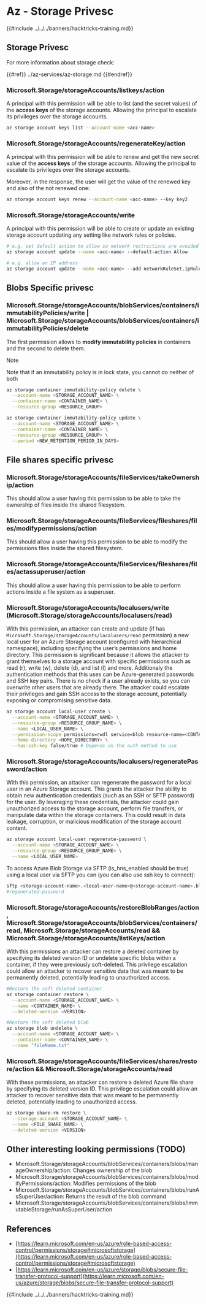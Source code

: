 # Az - Storage Privesc

{{#include ../../../banners/hacktricks-training.md}}

## Storage Privesc

For more information about storage check:

{{#ref}}
../az-services/az-storage.md
{{#endref}}

### Microsoft.Storage/storageAccounts/listkeys/action

A principal with this permission will be able to list (and the secret values) of the **access keys** of the storage accounts. Allowing the principal to escalate its privileges over the storage accounts.

```bash
az storage account keys list --account-name <acc-name>
```

### Microsoft.Storage/storageAccounts/regenerateKey/action

A principal with this permission will be able to renew and get the new secret value of the **access keys** of the storage accounts. Allowing the principal to escalate its privileges over the storage accounts.

Moreover, in the response, the user will get the value of the renewed key and also of the not renewed one:

```bash
az storage account keys renew --account-name <acc-name> --key key2
```

### Microsoft.Storage/storageAccounts/write

A principal with this permission will be able to create or update an existing storage account updating any setting like network rules or policies.

```bash
# e.g. set default action to allow so network restrictions are avoided
az storage account update --name <acc-name> --default-action Allow

# e.g. allow an IP address
az storage account update --name <acc-name> --add networkRuleSet.ipRules value=<ip-address>
```

## Blobs Specific privesc

### Microsoft.Storage/storageAccounts/blobServices/containers/immutabilityPolicies/write | Microsoft.Storage/storageAccounts/blobServices/containers/immutabilityPolicies/delete

The first permission allows to **modify immutability policies** in containers and the second to delete them.

> [!NOTE]
> Note that if an immutability policy is in lock state, you cannot do neither of both

```bash
az storage container immutability-policy delete \
  --account-name <STORAGE_ACCOUNT_NAME> \
  --container-name <CONTAINER_NAME> \
  --resource-group <RESOURCE_GROUP>

az storage container immutability-policy update \
  --account-name <STORAGE_ACCOUNT_NAME> \
  --container-name <CONTAINER_NAME> \
  --resource-group <RESOURCE_GROUP> \
  --period <NEW_RETENTION_PERIOD_IN_DAYS>
```

## File shares specific privesc

### Microsoft.Storage/storageAccounts/fileServices/takeOwnership/action

This should allow a user having this permission to be able to take the ownership of files inside the shared filesystem.

### Microsoft.Storage/storageAccounts/fileServices/fileshares/files/modifypermissions/action

This should allow a user having this permission to be able to modify the permissions files inside the shared filesystem.

### Microsoft.Storage/storageAccounts/fileServices/fileshares/files/actassuperuser/action

This should allow a user having this permission to be able to perform actions inside a file system as a superuser.

### Microsoft.Storage/storageAccounts/localusers/write (Microsoft.Storage/storageAccounts/localusers/read)

With this permission, an attacker can create and update (if has `Microsoft.Storage/storageAccounts/localusers/read` permission) a new local user for an Azure Storage account (configured with hierarchical namespace), including specifying the user’s permissions and home directory. This permission is significant because it allows the attacker to grant themselves to a storage account with specific permissions such as read (r), write (w), delete (d), and list (l) and more. Additionaly the authentication methods that this uses can be Azure-generated passwords and SSH key pairs. There is no check if a user already exists, so you can overwrite other users that are already there. The attacker could escalate their privileges and gain SSH access to the storage account, potentially exposing or compromising sensitive data.

```bash
az storage account local-user create \
  --account-name <STORAGE_ACCOUNT_NAME> \
  --resource-group <RESOURCE_GROUP_NAME> \
  --name <LOCAL_USER_NAME> \
  --permission-scope permissions=rwdl service=blob resource-name=<CONTAINER_NAME> \
  --home-directory <HOME_DIRECTORY> \
  --has-ssh-key false/true # Depends on the auth method to use
```

### Microsoft.Storage/storageAccounts/localusers/regeneratePassword/action

With this permission, an attacker can regenerate the password for a local user in an Azure Storage account. This grants the attacker the ability to obtain new authentication credentials (such as an SSH or SFTP password) for the user. By leveraging these credentials, the attacker could gain unauthorized access to the storage account, perform file transfers, or manipulate data within the storage containers. This could result in data leakage, corruption, or malicious modification of the storage account content.

```bash
az storage account local-user regenerate-password \
  --account-name <STORAGE_ACCOUNT_NAME> \
  --resource-group <RESOURCE_GROUP_NAME> \
  --name <LOCAL_USER_NAME>
```

To access Azure Blob Storage via SFTP (is_hns_enabled should be true) using a local user via SFTP you can (you can also use ssh key to connect):

```bash
sftp <storage-account-name>.<local-user-name>@<storage-account-name>.blob.core.windows.net
#regenerated-password
```

### Microsoft.Storage/storageAccounts/restoreBlobRanges/action, Microsoft.Storage/storageAccounts/blobServices/containers/read, Microsoft.Storage/storageAccounts/read && Microsoft.Storage/storageAccounts/listKeys/action

With this permissions an attacker can restore a deleted container by specifying its deleted version ID or undelete specific blobs within a container, if they were previously soft-deleted. This privilege escalation could allow an attacker to recover sensitive data that was meant to be permanently deleted, potentially leading to unauthorized access.

```bash
#Restore the soft deleted container
az storage container restore \
  --account-name <STORAGE_ACCOUNT_NAME> \
  --name <CONTAINER_NAME> \
  --deleted-version <VERSION>

#Restore the soft deleted blob
az storage blob undelete \
  --account-name <STORAGE_ACCOUNT_NAME> \
  --container-name <CONTAINER_NAME> \
  --name "fileName.txt"
```

### Microsoft.Storage/storageAccounts/fileServices/shares/restore/action && Microsoft.Storage/storageAccounts/read

With these permissions, an attacker can restore a deleted Azure file share by specifying its deleted version ID. This privilege escalation could allow an attacker to recover sensitive data that was meant to be permanently deleted, potentially leading to unauthorized access.

```bash
az storage share-rm restore \
  --storage-account <STORAGE_ACCOUNT_NAME> \
  --name <FILE_SHARE_NAME> \
  --deleted-version <VERSION>
```

## Other interesting looking permissions (TODO)

- Microsoft.Storage/storageAccounts/blobServices/containers/blobs/manageOwnership/action: Changes ownership of the blob
- Microsoft.Storage/storageAccounts/blobServices/containers/blobs/modifyPermissions/action: Modifies permissions of the blob
- Microsoft.Storage/storageAccounts/blobServices/containers/blobs/runAsSuperUser/action: Returns the result of the blob command
- Microsoft.Storage/storageAccounts/blobServices/containers/blobs/immutableStorage/runAsSuperUser/action

## References

- [https://learn.microsoft.com/en-us/azure/role-based-access-control/permissions/storage#microsoftstorage](https://learn.microsoft.com/en-us/azure/role-based-access-control/permissions/storage#microsoftstorage)
- [https://learn.microsoft.com/en-us/azure/storage/blobs/secure-file-transfer-protocol-support](https://learn.microsoft.com/en-us/azure/storage/blobs/secure-file-transfer-protocol-support)

{{#include ../../../banners/hacktricks-training.md}}




